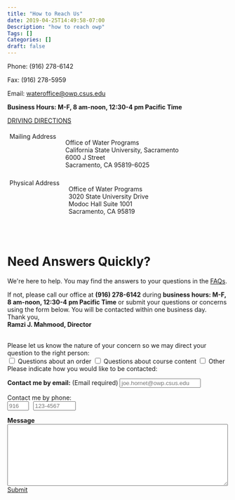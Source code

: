 ```yaml
---
title: "How to Reach Us"
date: 2019-04-25T14:49:58-07:00
Description: "how to reach owp"
Tags: []
Categories: []
draft: false
---
```


Phone: (916) 278-6142

Fax: (916) 278-5959

Email: <wateroffice@owp.csus.edu>

**Business Hours: M-F, 8 am-noon, 12:30-4 pm Pacific Time**
  
[DRIVING DIRECTIONS](../document/Driving_Directions.pdf)

<div class="register-form-panel">
<div class="columns large-6" style="padding: 5px;">
<div class="register-form-header">Mailing Address</div>

Office of Water Programs  
California State University, Sacramento  
6000 J Street  
Sacramento, CA 95819-6025
</div>
<div class="columns large-6" style="padding: 5px;">
<div class="register-form-header">Physical Address</div>

Office of Water Programs  
3020 State University Drive  
Modoc Hall Suite 1001  
Sacramento, CA 95819
</div>
</div>

&nbsp;
# Need Answers Quickly? 

We're here to help. You may find the answers to your questions in the [FAQs](/operator-training/faq/).

If not, please call our office at **(916) 278-6142** during **business hours: M-F, 8 am-noon, 12:30-4 pm Pacific Time** or submit your questions or concerns using the form below. You will be contacted within one business day.  
Thank you,  
**Ramzi J. Mahmood, Director**  
&nbsp;
<div id="register-form-panel">
	<div class="register-form-header"> 
		Please let us know the nature of your concern so we may direct your question to the right person: 
	</div> 
<input id="checkbox1" type="checkbox"><label for="checkbox1"> Questions about an order</label>  
<input id="checkbox2" type="checkbox"><label for="checkbox2"> Questions about course content</label>  
<input id="checkbox3" type="checkbox"><label for="checkbox3"> Other</label>
<div class="register-form-header"> 
	Please indicate how you would like to be contacted:
</div> 

**Contact me by email:** <span class="condition-text"> (Email required)</span>
<input	type="text" placeholder="joe.hornet@owp.csus.edu">

Contact me by phone:  
<input type="text" maxlength="3" size="3" style="width:auto; float: left; margin-right: 10px;" placeholder="916">
<input type="text" maxlength="7" size="9" style="width:auto;" placeholder="123-4567">  

**Message** <textarea rows="9" cols="60"></textarea>  
<a href="#" class="button success"> Submit </a>
</div>